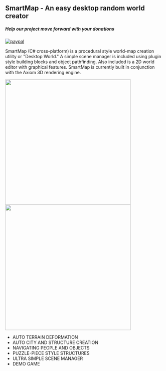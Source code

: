 ## SmartMap - An easy desktop random world creator
##### Help our project move forward with your donations
[![paypal](https://www.paypalobjects.com/en_US/i/btn/btn_donate_LG.gif)](https://www.paypal.com/cgi-bin/webscr?cmd=_s-xclick&hosted_button_id=R5F67XT866R72)

<p>SmartMap (C# cross-platform) is a procedural style world-map creation utility or "Desktop World." A simple scene manager is included using plugin style building blocks and object pathfinding. 
Also included is a 2D world editor with graphical features. 
SmartMap is currently built in conjunction with the Axiom 3D rendering engine.</p>
<img width="400px" src="http://www.starportmedia.com/pics/CleanTerrain-2.JPG">
<img width="400px" src="http://www.starportmedia.com/pics/smartmap-pic1.jpg">
<div><ul>
<li>AUTO TERRAIN DEFORMATION</li>
<li>AUTO CITY AND STRUCTURE CREATION</li>
<li>NAVIGATING PEOPLE AND OBJECTS</li>
<li>PUZZLE-PIECE STYLE STRUCTURES</li>
<li>ULTRA SIMPLE SCENE MANAGER</li>
<li>DEMO GAME</li>
</ul></div>
